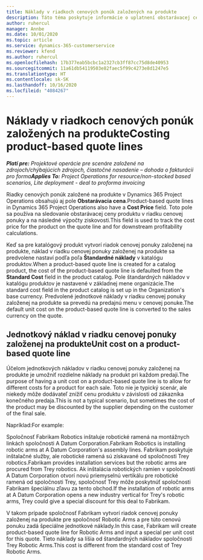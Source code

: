 ```yaml
---
title: Náklady v riadkoch cenových ponúk založených na produkte
description: Táto téma poskytuje informácie o uplatnení obstarávacej ceny na riadok cenovej ponuky založený na produkte.
author: ruhercul
manager: Annbe
ms.date: 10/01/2020
ms.topic: article
ms.service: dynamics-365-customerservice
ms.reviewer: kfend
ms.author: ruhercul
ms.openlocfilehash: 17b377eab5bcbc1a2327cb3ff87cc75d8de40953
ms.sourcegitcommit: 11a61db54119503e82faec5f99c4273e8d1247e5
ms.translationtype: HT
ms.contentlocale: sk-SK
ms.lasthandoff: 10/16/2020
ms.locfileid: "4084267"
---
```

# <a name="costing-product-based-quote-lines"></a><span data-ttu-id="f405f-103">Náklady v riadkoch cenových ponúk založených na produkte</span><span class="sxs-lookup"><span data-stu-id="f405f-103">Costing product-based quote lines</span></span>

<span data-ttu-id="f405f-104">_**Platí pre:** Projektové operácie pre scenáre založené na zdrojoch/chýbajúcich zdrojoch, čiastočné nasadenie – dohoda o fakturácii pro forma_</span><span class="sxs-lookup"><span data-stu-id="f405f-104">_**Applies To:** Project Operations for resource/non-stocked based scenarios, Lite deployment - deal to proforma invoicing_</span></span>


<span data-ttu-id="f405f-105">Riadky cenových ponúk založené na produkte v Dynamics 365 Project Operations obsahujú aj pole **Obstarávacia cena**.</span><span class="sxs-lookup"><span data-stu-id="f405f-105">Product-based quote lines in Dynamics 365 Project Operations also have a **Cost Price** field.</span></span> <span data-ttu-id="f405f-106">Toto pole sa používa na sledovanie obstarávacej ceny produktu v riadku cenovej ponuky a na následné výpočty ziskovosti.</span><span class="sxs-lookup"><span data-stu-id="f405f-106">This field is used to track the cost price for the product on the quote line and for downstream profitability calculations.</span></span>

<span data-ttu-id="f405f-107">Keď sa pre katalógový produkt vytvorí riadok cenovej ponuky založenej na produkte, náklad v riadku cenovej ponuky založenej na produkte sa predvolene nastaví podľa poľa **Štandardné náklady** v katalógu produktov.</span><span class="sxs-lookup"><span data-stu-id="f405f-107">When a product-based quote line is created for a catalog product, the cost of the product-based quote line is defaulted from the **Standard Cost** field in the product catalog.</span></span> <span data-ttu-id="f405f-108">Pole štandardných nákladov v katalógu produktov je nastavené v základnej mene organizácie.</span><span class="sxs-lookup"><span data-stu-id="f405f-108">The standard cost field in the product catalog is set up in the Organization's base currency.</span></span> <span data-ttu-id="f405f-109">Predvolené jednotkové náklady v riadku cenovej ponuky založenej na produkte sa prevedú na predajnú menu v cenovej ponuke.</span><span class="sxs-lookup"><span data-stu-id="f405f-109">The default unit cost on the product-based quote line is converted to the sales currency on the quote.</span></span>

## <a name="unit-cost-on-a-product-based-quote-line"></a><span data-ttu-id="f405f-110">Jednotkový náklad v riadku cenovej ponuky založenej na produkte</span><span class="sxs-lookup"><span data-stu-id="f405f-110">Unit cost on a product-based quote line</span></span>

<span data-ttu-id="f405f-111">Účelom jednotkových nákladov v riadku cenovej ponuky založenej na produkte je umožniť rozdielne náklady na produkt pri každom predaji.</span><span class="sxs-lookup"><span data-stu-id="f405f-111">The purpose of having a unit cost on a product-based quote line is to allow for different costs for a product for each sale.</span></span> <span data-ttu-id="f405f-112">Toto nie je typický scenár, ale niekedy môže dodávateľ znížiť cenu produktu v závislosti od zákazníka konečného predaja.</span><span class="sxs-lookup"><span data-stu-id="f405f-112">This is not a typical scenario, but sometimes the cost of the product may be discounted by the supplier depending on the customer of the final sale.</span></span>

<span data-ttu-id="f405f-113">Napríklad:</span><span class="sxs-lookup"><span data-stu-id="f405f-113">For example:</span></span>

<span data-ttu-id="f405f-114">Spoločnosť Fabrikam Robotics inštaluje robotické ramená na montážnych linkách spoločnosti A Datum Corporation.</span><span class="sxs-lookup"><span data-stu-id="f405f-114">Fabrikam Robotics is installing robotic arms at A Datum Corporation's assembly lines.</span></span> <span data-ttu-id="f405f-115">Fabrikam poskytuje inštalačné služby, ale robotické ramená sú získavané od spoločnosti Trey robotics.</span><span class="sxs-lookup"><span data-stu-id="f405f-115">Fabrikam provides installation services but the robotic arms are procured from Trey robotics.</span></span> <span data-ttu-id="f405f-116">Ak inštalácia robotických ramien v spoločnosti A Datum Corporation otvorí novú priemyselnú vertikálu pre robotické ramená od spoločnosti Trey, spoločnosť Trey môže poskytnúť spoločnosti Fabrikam špeciálnu zľavu za tento obchod.</span><span class="sxs-lookup"><span data-stu-id="f405f-116">If the installation of robotic arms at A Datum Corporation opens a new industry vertical for Trey's robotic arms, Trey could give a special discount for this deal to Fabrikam.</span></span>

<span data-ttu-id="f405f-117">V takom prípade spoločnosť Fabrikam vytvorí riadok cenovej ponuky založenej na produkte pre spoločnosť Robotic Arms a pre túto cenovú ponuku zadá špeciálne jednotkové náklady.</span><span class="sxs-lookup"><span data-stu-id="f405f-117">In this case, Fabrikam will create product-based quote line for Robotic Arms and input a special per unit cost for this quote.</span></span> <span data-ttu-id="f405f-118">Tieto náklady sa líšia od štandardných nákladov spoločnosti Trey Robotic Arms.</span><span class="sxs-lookup"><span data-stu-id="f405f-118">This cost is different from the standard cost of Trey Robotic Arms.</span></span>
